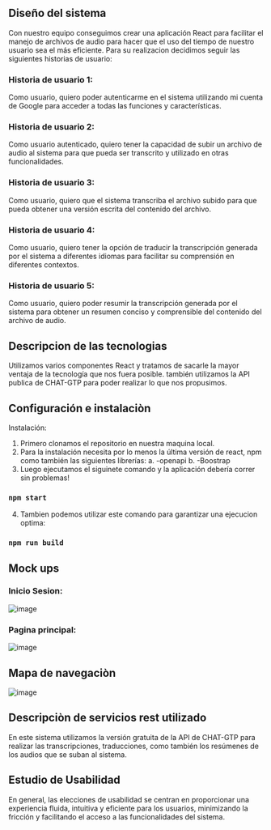 ## Diseño del sistema 
Con nuestro equipo conseguimos crear una aplicación React para facilitar el manejo de archivos de audio para hacer que el uso del tiempo de nuestro usuario sea el más eficiente. 
Para su realizacion decidimos seguir las siguientes historias de usuario:


### Historia de usuario 1:
Como usuario, quiero poder autenticarme en el sistema utilizando mi cuenta de Google para acceder a todas las funciones y características.

### Historia de usuario 2:

Como usuario autenticado, quiero tener la capacidad de subir un archivo de audio al sistema para que pueda ser transcrito y utilizado en otras funcionalidades.


### Historia de usuario 3:

Como usuario, quiero que el sistema transcriba el archivo subido para que pueda obtener una versión escrita del contenido del archivo.

	
### Historia de usuario 4:

Como usuario, quiero tener la opción de traducir la transcripción generada por el sistema a diferentes idiomas para facilitar su comprensión en diferentes contextos.


### Historia de usuario 5:

Como usuario, quiero poder resumir la transcripción generada por el sistema para obtener un resumen conciso y comprensible del contenido del archivo de audio.

## Descripcion de las tecnologias

Utilizamos varios componentes React y tratamos de sacarle la mayor ventaja de la tecnología que nos fuera posible.
también utilizamos la API publica de CHAT-GTP para poder realizar lo que nos propusimos.


## Configuración e instalaciòn

Instalación:

1.	Primero clonamos el repositorio en nuestra maquina local.
2.	Para la instalación necesita por lo menos la última versión de react, npm  como también las siguientes librerías:
  a.	-openapi
  b.	-Boostrap
3.	Luego ejecutamos el siguinete comando y la aplicación debería correr sin problemas!
### `npm start`
4.	Tambien podemos utilizar este comando para garantizar una ejecucion optima: 
### `npm run build`

## Mock ups

### Inicio Sesion:
![image](https://github.com/mathiasfernandez/ria/assets/81320974/c286fc21-e054-401d-8dfd-9b847a6d6879)

### Pagina principal:

![image](https://github.com/mathiasfernandez/ria/assets/81320974/4e5df92f-55bc-4d05-a934-853647063ccf)


## Mapa de navegaciòn

![image](https://github.com/mathiasfernandez/ria/assets/81320974/22a4eaa2-a0a6-4eeb-affd-4c8095828548)


## Descripciòn de servicios rest utilizado

En este sistema utilizamos la versión gratuita de la API de CHAT-GTP para realizar las transcripciones, traducciones, como también los resúmenes de los audios que se suban al sistema.

## Estudio de Usabilidad

En general, las elecciones de usabilidad se centran en proporcionar una experiencia fluida, intuitiva y eficiente para los usuarios, minimizando la fricción y facilitando el acceso a las funcionalidades del sistema.


